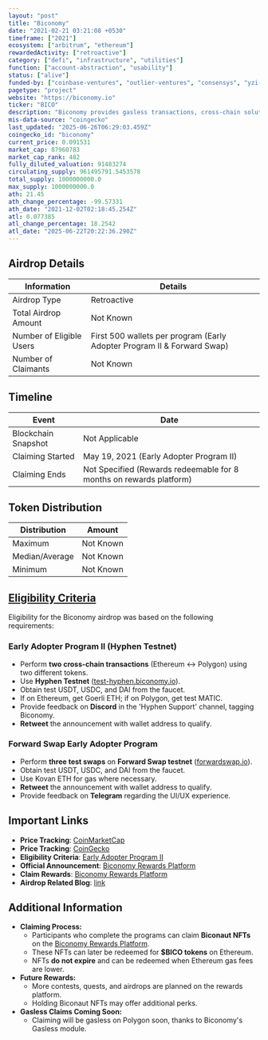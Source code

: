 ```yaml
---
layout: "post"
title: "Biconomy"
date: "2021-02-21 03:21:08 +0530"
timeframe: ["2021"]
ecosystem: ["arbitrum", "ethereum"]
rewardedActivity: ["retroactive"]
category: ["defi", "infrastructure", "utilities"]
function: ["account-abstraction", "usability"]
status: ["alive"]
funded-by: ["coinbase-ventures", "outlier-ventures", "consensys", "yzi-labs"]
pagetype: "project"
website: "https://biconomy.io"
ticker: "BICO"
description: "Biconomy provides gasless transactions, cross-chain solutions, and transaction optimization tools to simplify Web3.0 adoption."
mis-data-source: "coingecko"
last_updated: "2025-06-26T06:29:03.459Z"
coingecko_id: "biconomy"
current_price: 0.091531
market_cap: 87960783
market_cap_rank: 482
fully_diluted_valuation: 91483274
circulating_supply: 961495791.5453578
total_supply: 1000000000.0
max_supply: 1000000000.0
ath: 21.45
ath_change_percentage: -99.57331
ath_date: "2021-12-02T02:18:45.254Z"
atl: 0.077385
atl_change_percentage: 18.2542
atl_date: "2025-06-22T20:22:36.290Z"
---
```


## Airdrop Details

| Information              | Details                                                                 |
| ------------------------ | ----------------------------------------------------------------------- |
| Airdrop Type             | Retroactive                                                             |
| Total Airdrop Amount     | Not Known                                                               |
| Number of Eligible Users | First 500 wallets per program (Early Adopter Program II & Forward Swap) |
| Number of Claimants      | Not Known                                                               |

## Timeline

| Event               | Date                                                                |
| ------------------- | ------------------------------------------------------------------- |
| Blockchain Snapshot | Not Applicable                                                      |
| Claiming Started    | May 19, 2021 (Early Adopter Program II)                             |
| Claiming Ends       | Not Specified (Rewards redeemable for 8 months on rewards platform) |

## Token Distribution

| Distribution   | Amount    |
| -------------- | --------- |
| Maximum        | Not Known |
| Median/Average | Not Known |
| Minimum        | Not Known |

## [Eligibility Criteria](https://medium.com/biconomy/tagged/airdrop)

Eligibility for the Biconomy airdrop was based on the following requirements:

### Early Adopter Program II (Hyphen Testnet)
- Perform **two cross-chain transactions** (Ethereum ↔ Polygon) using two different tokens.
- Use **Hyphen Testnet** ([test-hyphen.biconomy.io](https://test-hyphen.biconomy.io)).
- Obtain test USDT, USDC, and DAI from the faucet.
- If on Ethereum, get Goerli ETH; if on Polygon, get test MATIC.
- Provide feedback on **Discord** in the 'Hyphen Support' channel, tagging Biconomy.
- **Retweet** the announcement with wallet address to qualify.

### Forward Swap Early Adopter Program
- Perform **three test swaps** on **Forward Swap testnet** ([forwardswap.io](https://forwardswap.io)).
- Obtain test USDT, USDC, and DAI from the faucet.
- Use Kovan ETH for gas where necessary.
- **Retweet** the announcement with wallet address to qualify.
- Provide feedback on **Telegram** regarding the UI/UX experience.

## Important Links

- **Price Tracking**: [CoinMarketCap](https://coinmarketcap.com/currencies/biconomy)
- **Price Tracking**: [CoinGecko](https://www.coingecko.com/en/coins/biconomy)
- **Eligibility Criteria**: [Early Adopter Program II](https://medium.com/biconomy/biconomy-early-adopter-program-ii-e2cf235fc76c)
- **Official Announcement**: [Biconomy Rewards Platform](https://medium.com/biconomy/introducing-the-biconomy-rewards-platform-8ab1b2ff535b)
- **Claim Rewards**: [Biconomy Rewards Platform](https://rewards.biconomy.io/)
- **Airdrop Related Blog**: [link](https://medium.com/biconomy/tagged/airdrop)

## Additional Information

- **Claiming Process:**
  - Participants who complete the programs can claim **Biconaut NFTs** on the [Biconomy Rewards Platform](https://rewards.biconomy.io/).
  - These NFTs can later be redeemed for **$BICO tokens** on Ethereum.
  - NFTs **do not expire** and can be redeemed when Ethereum gas fees are lower.
- **Future Rewards:**
  - More contests, quests, and airdrops are planned on the rewards platform.
  - Holding Biconaut NFTs may offer additional perks.
- **Gasless Claims Coming Soon:**
  - Claiming will be gasless on Polygon soon, thanks to Biconomy's Gasless module.